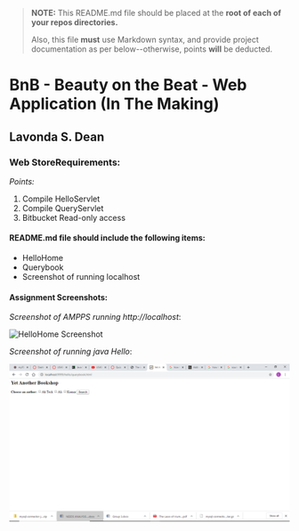 > **NOTE:** This README.md file should be placed at the **root of each of your repos directories.**
>
>Also, this file **must** use Markdown syntax, and provide project documentation as per below--otherwise, points **will** be deducted.
>

# BnB - Beauty on the Beat - Web Application (In The Making)

## Lavonda S. Dean

### Web StoreRequirements:

*Points:*

1. Compile HelloServlet
2. Compile QueryServlet
3. Bitbucket Read-only access


#### README.md file should include the following items:

* HelloHome 
* Querybook
* Screenshot of running localhost 


#### Assignment Screenshots:

*Screenshot of AMPPS running http://localhost*:

![HelloHome Screenshot](img/Home.png)

*Screenshot of running java Hello*:

![Running localhost Screenshot](img/querybook.png)

